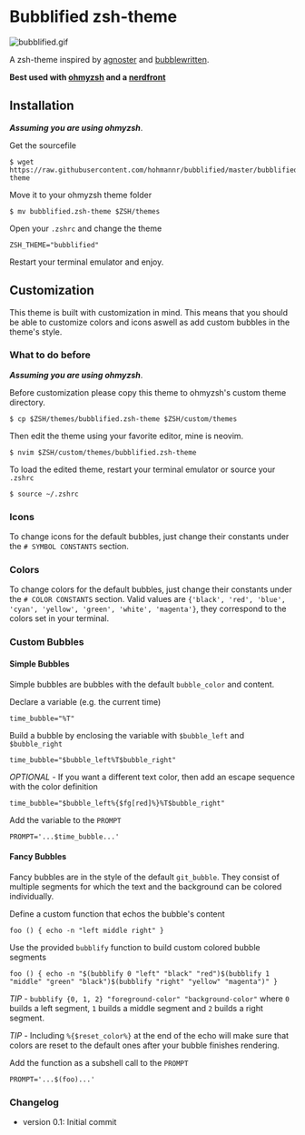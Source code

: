 # Bubblified zsh-theme

![bubblified.gif](https://raw.githubusercontent.com/hohmannr/bubblified/master/bubblified.gif)

A zsh-theme inspired by [agnoster](https://github.com/agnoster/agnoster-zsh-theme) and [bubblewritten](https://github.com/paracorde/dots/blob/master/bubblewritten.zsh-theme).

**Best used with [ohmyzsh](https://github.com/ohmyzsh/ohmyzsh) and a [nerdfront](https://github.com/ryanoasis/nerd-fonts)**

## Installation

***Assuming you are using ohmyzsh***.

Get the sourcefile
```
$ wget https://raw.githubusercontent.com/hohmannr/bubblified/master/bubblified.zsh-theme
```

Move it to your ohmyzsh theme folder
```
$ mv bubblified.zsh-theme $ZSH/themes
```

Open your `.zshrc` and change the theme
```
ZSH_THEME="bubblified"
```

Restart your terminal emulator and enjoy.


## Customization

This theme is built with customization in mind. This means that you should be able to customize colors and icons aswell as add custom bubbles in the theme's style.

### What to do before

***Assuming you are using ohmyzsh***.

Before customization please copy this theme to ohmyzsh's custom theme directory.
```
$ cp $ZSH/themes/bubblified.zsh-theme $ZSH/custom/themes
```

Then edit the theme using your favorite editor, mine is neovim.
```
$ nvim $ZSH/custom/themes/bubblified.zsh-theme
```
To load the edited theme, restart your terminal emulator or source your `.zshrc`
```
$ source ~/.zshrc
```




### Icons

To change icons for the default bubbles, just change their constants under the `# SYMBOL CONSTANTS` section.

### Colors

To change colors for the default bubbles, just change their constants under the `# COLOR CONSTANTS` section. Valid values are `{'black', 'red', 'blue', 'cyan', 'yellow', 'green', 'white', 'magenta'}`, they correspond to the colors set in your terminal.

### Custom Bubbles

#### Simple Bubbles

Simple bubbles are bubbles with the default `bubble_color` and content.

Declare a variable (e.g. the current time)

```time_bubble="%T"```
    
Build a bubble by enclosing the variable with `$bubble_left` and `$bubble_right`

```time_bubble="$bubble_left%T$bubble_right"```

*OPTIONAL* - If you want a different text color, then add an escape sequence with the color definition

```time_bubble="$bubble_left%{$fg[red]%}%T$bubble_right"```

Add the variable to the `PROMPT`

```PROMPT='...$time_bubble...'```

#### Fancy Bubbles

Fancy bubbles are in the style of the default `git_bubble`. They consist of multiple segments for which the text and the background can be colored individually.

Define a custom function that echos the bubble's content
        
```foo () { echo -n "left middle right" }```

Use the provided `bubblify` function to build custom colored bubble segments

```foo () { echo -n "$(bubblify 0 "left" "black" "red")$(bubblify 1 "middle" "green" "black")$(bubblify "right" "yellow" "magenta")" }```

*TIP* - `bubblify {0, 1, 2} "foreground-color" "background-color"` where `0` builds a left segment, `1` builds a middle segment and `2` builds a right segment.

*TIP* - Including `%{$reset_color%}` at the end of the echo will make sure that colors are reset to the default ones after your bubble finishes rendering.

Add the function as a subshell call to the `PROMPT`

```PROMPT='...$(foo)...'```

### Changelog

- version 0.1: Initial commit
